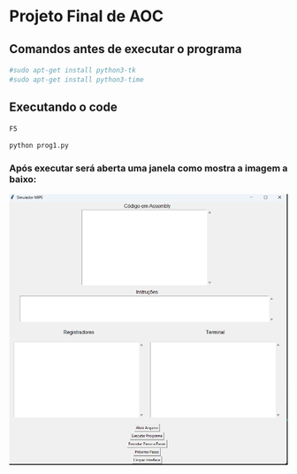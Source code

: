 # Projeto Final de AOC

## Comandos antes de executar o programa
```bash
#sudo apt-get install python3-tk
#sudo apt-get install python3-time
```

## Executando o code
```bash
F5
```
```bash
python prog1.py
```

### Após executar será aberta uma janela como mostra a imagem a baixo:
![img](https://github.com/IF-DeividSilva/Arquitetura-E-Organizacao-De-Computadores/blob/main/Projeto/image.png)

